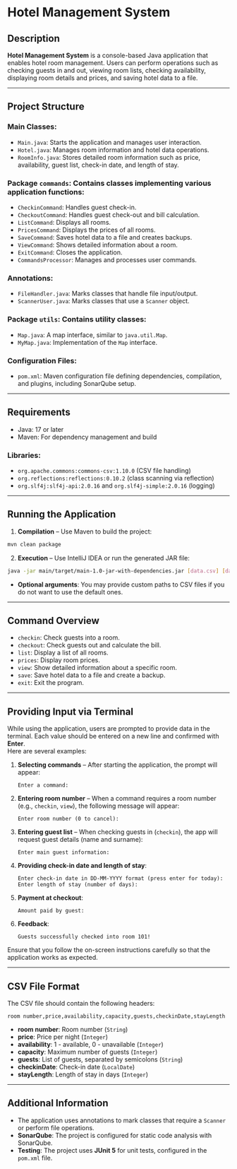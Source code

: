 # Hotel Management System

## Description

**Hotel Management System** is a console-based Java application that enables hotel room management. Users can perform operations such as checking guests in and out, viewing room lists, checking availability, displaying room details and prices, and saving hotel data to a file.

---

## Project Structure

### Main Classes:
- `Main.java`: Starts the application and manages user interaction.
- `Hotel.java`: Manages room information and hotel data operations.
- `RoomInfo.java`: Stores detailed room information such as price, availability, guest list, check-in date, and length of stay.

### Package `commands`: Contains classes implementing various application functions:
- `CheckinCommand`: Handles guest check-in.
- `CheckoutCommand`: Handles guest check-out and bill calculation.
- `ListCommand`: Displays all rooms.
- `PricesCommand`: Displays the prices of all rooms.
- `SaveCommand`: Saves hotel data to a file and creates backups.
- `ViewCommand`: Shows detailed information about a room.
- `ExitCommand`: Closes the application.
- `CommandsProcessor`: Manages and processes user commands.

### Annotations:
- `FileHandler.java`: Marks classes that handle file input/output.
- `ScannerUser.java`: Marks classes that use a `Scanner` object.

### Package `utils`: Contains utility classes:
- `Map.java`: A map interface, similar to `java.util.Map`.
- `MyMap.java`: Implementation of the `Map` interface.

### Configuration Files:
- `pom.xml`: Maven configuration file defining dependencies, compilation, and plugins, including SonarQube setup.

---

## Requirements

- Java: 17 or later
- Maven: For dependency management and build

### Libraries:
- `org.apache.commons:commons-csv:1.10.0` (CSV file handling)
- `org.reflections:reflections:0.10.2` (class scanning via reflection)
- `org.slf4j:slf4j-api:2.0.16` and `org.slf4j-simple:2.0.16` (logging)

---

## Running the Application

1. **Compilation** – Use Maven to build the project:
```bash
mvn clean package
```

2. **Execution** – Use IntelliJ IDEA or run the generated JAR file:
```bash
java -jar main/target/main-1.0-jar-with-dependencies.jar [data.csv] [data-copy.csv]
```

- **Optional arguments**: You may provide custom paths to CSV files if you do not want to use the default ones.

---

## Command Overview

- `checkin`: Check guests into a room.
- `checkout`: Check guests out and calculate the bill.
- `list`: Display a list of all rooms.
- `prices`: Display room prices.
- `view`: Show detailed information about a specific room.
- `save`: Save hotel data to a file and create a backup.
- `exit`: Exit the program.

---

## Providing Input via Terminal

While using the application, users are prompted to provide data in the terminal. Each value should be entered on a new line and confirmed with **Enter**.  
Here are several examples:

1. **Selecting commands** – After starting the application, the prompt will appear:
   ```
   Enter a command:
   ```

2. **Entering room number** – When a command requires a room number (e.g., `checkin`, `view`), the following message will appear:
   ```
   Enter room number (0 to cancel):
   ```

3. **Entering guest list** – When checking guests in (`checkin`), the app will request guest details (name and surname):
   ```
   Enter main guest information:
   ```

4. **Providing check-in date and length of stay**:
   ```
   Enter check-in date in DD-MM-YYYY format (press enter for today):
   Enter length of stay (number of days):
   ```

5. **Payment at checkout**:
   ```
   Amount paid by guest:
   ```

6. **Feedback**:
   ```
   Guests successfully checked into room 101!
   ```

Ensure that you follow the on-screen instructions carefully so that the application works as expected.

---

## CSV File Format

The CSV file should contain the following headers:
```
room number,price,availability,capacity,guests,checkinDate,stayLength
```

- **room number**: Room number (`String`)
- **price**: Price per night (`Integer`)
- **availability**: 1 - available, 0 - unavailable (`Integer`)
- **capacity**: Maximum number of guests (`Integer`)
- **guests**: List of guests, separated by semicolons (`String`)
- **checkinDate**: Check-in date (`LocalDate`)
- **stayLength**: Length of stay in days (`Integer`)

---

## Additional Information

- The application uses annotations to mark classes that require a `Scanner` or perform file operations.
- **SonarQube**: The project is configured for static code analysis with SonarQube.
- **Testing**: The project uses **JUnit 5** for unit tests, configured in the `pom.xml` file.